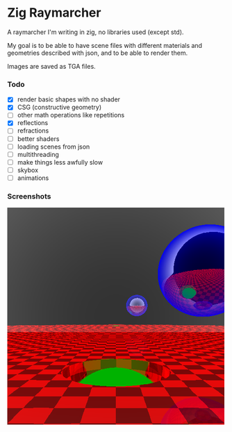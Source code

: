 # Zig Raymarcher

A raymarcher I'm writing in zig, no libraries used (except std).

My goal is to be able to have scene files with different materials and geometries described with json, and to be able to render them.

Images are saved as TGA files.

### Todo

- [x] render basic shapes with no shader
- [x] CSG (constructive geometry)
- [ ] other math operations like repetitions
- [x] reflections
- [ ] refractions
- [ ] better shaders
- [ ] loading scenes from json
- [ ] multithreading
- [ ] make things less awfully slow
- [ ] skybox
- [ ] animations

### Screenshots

![balls](https://github.com/Guigui220D/zig-raymarcher/blob/master/screenshots/unknown-40.png)
